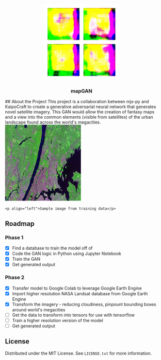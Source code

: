<!-- mapGAN README -->
<div align="center">
  <a href="https://github.com/KaipoCraft/mapGAN">
    <img src="./images/generatedImagery.gif" alt="Logo" width="250" height="250">
  </a>

  <h3 align="center">mapGAN</h3>
</div>
## About the Project
This project is a collaboration between mjs-py and KaipoCraft to create a generative adversarial neural network that generates novel satellite imagery. This GAN would allow the creation of fantasy maps and a view into the common elements (visible from satellites) of the urban landscape found across the world's megacities.

<div align="left">
    <img src="./data/yonkers-satellite-image.jpg" alt="Logo" width="250" height="250">

    <p align="left">Sample image from training data</p>
</div>

## Roadmap
### Phase 1
- [x] Find a database to train the model off of
- [x] Code the GAN logic in Python using Jupyter Notebook
- [x] Train the GAN
- [x] Get generated output
### Phase 2
- [x] Transfer model to Google Colab to leverage Google Earth Engine
- [x] Import higher resolution NASA Landsat database from Google Earth Engine
- [x] Transform the imagery - reducing cloudiness, pinpount bounding boxes around world's megacities
- [ ] Get the data to transform into tensors for use with tensorflow
- [ ] Train a higher resolution version of the model
- [ ] Get generated output

## License
Distributed under the MIT License. See `LICENSE.txt` for more information.